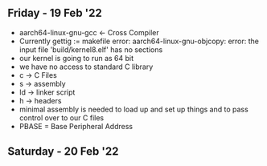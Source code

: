 ## Friday - 19 Feb '22
- aarch64-linux-gnu-gcc <- Cross Compiler
- Currently gettig := makefile error: aarch64-linux-gnu-objcopy: error: the input file 'build/kernel8.elf' has no sections
- our kernel is going to run as 64 bit
- we have no access to standard C library
- c -> C Files
- s -> assembly
- ld -> linker script
- h -> headers
- minimal assembly is needed to load up and set up things and to pass control over to our C files
- PBASE = Base Peripheral Address

## Saturday - 20 Feb '22
